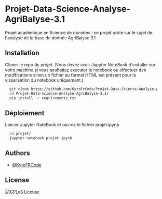 # Projet-Data-Science-Analyse-AgriBalyse-3.1
Projet académique en Science de données : ce projet porte sur le sujet de l'analyse de la base de donnée AgriBalyse 3.1

## Installation

Cloner le repo du projet.
(Vous devez avoir Jupyter NoteBook d'installer sur votre machine si vous souhaitez executer le notebook ou effectuer des modifications 
sinon un fichier au format HTML est présent pour la visualisation du notebook uniquement.)

```bash
  git clone https://github.com/KyroFrCode/Projet-Data-Science-Analyse-AgriBalyse-3.1.git
  cd Projet-Data-Science-Analyse-AgriBalyse-3.1/
  pip install -r requirements.txt
```

## Déploiement

Lancer Jupyter NoteBook et ouvrez le fichier projet.ipynb

```bash
  cd projet/
  jupyter notebook projet.ipynb
```

## Authors

- [@KyroFRCode](https://github.com/KyroFrCode)


## License

[![GPLv3 License](https://img.shields.io/badge/License-GPL%20v3-yellow.svg)](https://opensource.org/licenses/)
